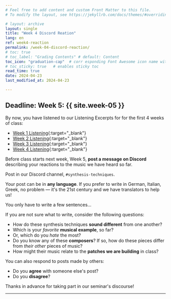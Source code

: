 ```yaml
---
# Feel free to add content and custom Front Matter to this file.
# To modify the layout, see https://jekyllrb.com/docs/themes/#overriding-theme-defaults

# layout: archive   
layout: single   
title: "Week 4 Discord Reation"   
lang: en   
ref: week4-reaction    
permalink: /week-04-discord-reaction/   
# toc: true  
# toc_label: "Grading Contents" # default: Content
toc_icon: "graduation-cap"  # corr esponding Font Awesome icon name without the "fa" prefix
# toc_sticky: true   # enables sticky toc  
read_time: true  
date: 2024-04-23  
last_modified_at: 2024-04-23  

---
```


## Deadline: Week 5: {{ site.week-05 }}  

By now, you have listened to our Listening Excerpts for for the first 4 weeks of class:  

* [Week 1 Listening](https://einbahnstrasse.github.io/MHL-Synthesis-Techniques/schedule/#listening){:target="_blank"}     
* [Week 2 Listening](https://einbahnstrasse.github.io/MHL-Synthesis-Techniques/schedule/#listening-1){:target="_blank"}     
* [Week 3 Listening](https://einbahnstrasse.github.io/MHL-Synthesis-Techniques/schedule/#listening-2){:target="_blank"}     
* [Week 4 Listening](https://einbahnstrasse.github.io/MHL-Synthesis-Techniques/schedule/#listening-3){:target="_blank"}     

Before class starts next week, Week 5, **post a message on Discord** describing your reactions to the music we have heard so far.   

Post in our Discord channel, `#synthesis-techniques`.  

Your post can be in **any language**. If you prefer to write in German, Italian, Greek, no problem — it's the 21st century and we have translators to help us! 

You only have to write a few sentences... 

If you are not sure what to write, consider the following questions:  

* How do these synthesis techniques **sound different** from one another?   
* Which is your _favorite_ **musical example**, so far?  
* Or, which do you _hate_ the most?  
* Do you know any of these **composers**? If so, how do these pieces differ from _their other_ pieces of music?  
* How might their music relate to the **patches we are building** in class?   

You can also respond to posts made by others:

* Do you **agree** with someone else's post?
* Do you **disagree**?  

Thanks in advance for taking part in our seminar's discourse!  

* * *    
